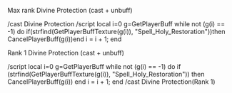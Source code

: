 Max rank Divine Protection (cast + unbuff)

/cast Divine Protection
/script local i=0 g=GetPlayerBuff while not (g(i) == -1) do if(strfind(GetPlayerBuffTexture(g(i)), "Spell_Holy_Restoration"))then CancelPlayerBuff(g(i))end i = i + 1; end

 

Rank 1 Divine Protection (cast + unbuff)

/script local i=0 g=GetPlayerBuff while not (g(i) == -1) do if (strfind(GetPlayerBuffTexture(g(i)), "Spell_Holy_Restoration")) then CancelPlayerBuff(g(i)) end i = i + 1; end
/cast Divine Protection(Rank 1) 